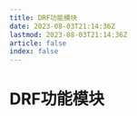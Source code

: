 ```yaml
---
title: DRF功能模块
date: 2023-08-03T21:14:36Z
lastmod: 2023-08-03T21:14:36Z
article: false
index: false
---
```


# DRF功能模块

　　‍
